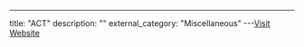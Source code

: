 ---
title: "ACT"
description: ""
external_category: "Miscellaneous"
---[Visit Website](https://www.jobs.act.gov.au/how-we-hire/gazettes)

